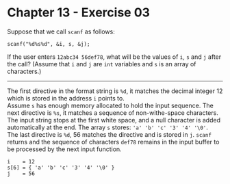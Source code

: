 # Chapter 13 - Exercise 03

Suppose that we call `scanf` as follows:

```
scanf("%d%s%d", &i, s, &j);
```

If the user enters `12abc34 56def78`, what will be the values of `i`, `s` and `j` after the call? (Assume that `i` and `j` are `int` variables and `s` is an array of characters.)

---

The first directive in the format string is `%d`, it matches the decimal integer 12 which is stored in the address `i` points to.  
Assume `s` has enough memory allocated to hold the input sequence. The next directive is `%s`, it matches a sequence of non-withe-space characters. The input string stops at the first white space, and a null character is added automatically at the end. The array `s` stores: `'a' 'b' 'c' '3' '4' '\0'`.  
The last directive is `%d`, 56 matches the directive and is stored in `j`. `scanf` returns and the sequence of characters `def78` remains in the input buffer to be processed by the next input function.  

```
i    = 12  
s[6] = { 'a' 'b' 'c' '3' '4' '\0' }
j    = 56
```
